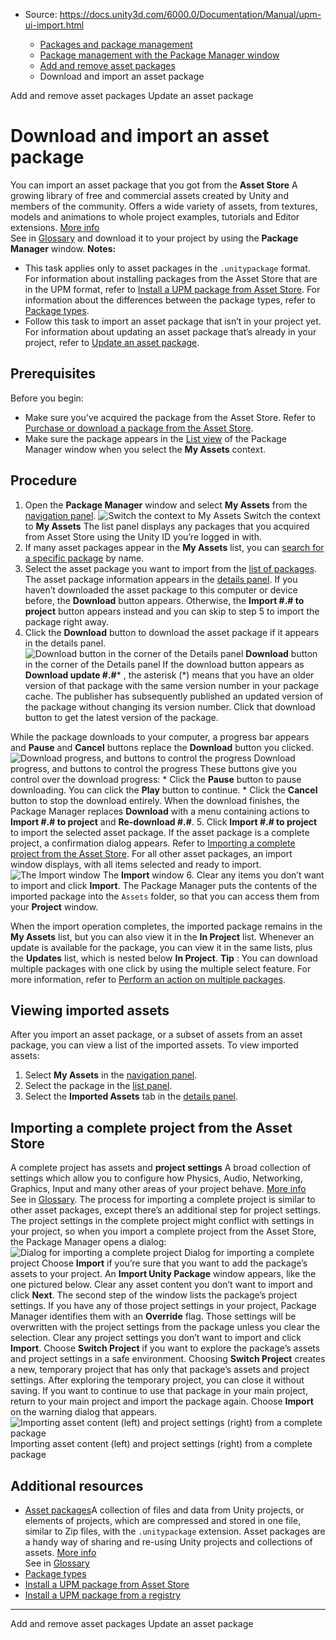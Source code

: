 * Source: https://docs.unity3d.com/6000.0/Documentation/Manual/upm-ui-import.html

  * [Packages and package management](https://docs.unity3d.com/6000.0/Documentation/Manual/PackagesList.html)
  * [Package management with the Package Manager window](https://docs.unity3d.com/6000.0/Documentation/Manual/managing-packages-window.html)
  * [Add and remove asset packages](https://docs.unity3d.com/6000.0/Documentation/Manual/upm-ui-actions-ap.html)
  * Download and import an asset package


[](https://docs.unity3d.com/6000.0/Documentation/Manual/upm-ui-actions-ap.html)
Add and remove asset packages
[](https://docs.unity3d.com/6000.0/Documentation/Manual/upm-ui-update2.html)
Update an asset package
# Download and import an asset package
You can import an asset package that you got from the **Asset Store** A growing library of free and commercial assets created by Unity and members of the community. Offers a wide variety of assets, from textures, models and animations to whole project examples, tutorials and Editor extensions. [More info](https://docs.unity3d.com/6000.0/Documentation/Manual/AssetStore.html)  
See in [Glossary](https://docs.unity3d.com/6000.0/Documentation/Manual/Glossary.html#AssetStore) and download it to your project by using the **Package Manager** window.
**Notes:**
  * This task applies only to asset packages in the `.unitypackage` format. For information about installing packages from the Asset Store that are in the UPM format, refer to [Install a UPM package from Asset Store](https://docs.unity3d.com/6000.0/Documentation/Manual/upm-ui-install2.html). For information about the differences between the package types, refer to [Package types](https://docs.unity3d.com/6000.0/Documentation/Manual/upm-package-types.html).
  * Follow this task to import an asset package that isn’t in your project yet. For information about updating an asset package that’s already in your project, refer to [Update an asset package](https://docs.unity3d.com/6000.0/Documentation/Manual/upm-ui-update2.html).


## Prerequisites
Before you begin:
  * Make sure you’ve acquired the package from the Asset Store. Refer to [Purchase or download a package from the Asset Store](https://docs.unity3d.com/6000.0/Documentation/Manual/AssetPackagesPurchase.html).
  * Make sure the package appears in the [List view](https://docs.unity3d.com/6000.0/Documentation/Manual/upm-ui-list.html) of the Package Manager window when you select the **My Assets** context.


## Procedure
  1. Open the **Package Manager** window and select **My Assets** from the [navigation panel](https://docs.unity3d.com/6000.0/Documentation/Manual/upm-ui-nav.html).
![Switch the context to My Assets](https://docs.unity3d.com/6000.0/Documentation/uploads/Main/upm-ui-myassets.png) Switch the context to **My Assets**
The list panel displays any packages that you acquired from Asset Store using the Unity ID you’re logged in with.
  2. If many asset packages appear in the **My Assets** list, you can [search for a specific package](https://docs.unity3d.com/6000.0/Documentation/Manual/upm-ui-search.html) by name.
  3. Select the asset package you want to import from the [list of packages](https://docs.unity3d.com/6000.0/Documentation/Manual/upm-ui-list.html). The asset package information appears in the [details panel](https://docs.unity3d.com/6000.0/Documentation/Manual/upm-ui-details.html).
If you haven’t downloaded the asset package to this computer or device before, the **Download** button appears. Otherwise, the **Import #.# to project** button appears instead and you can skip to step 5 to import the package right away.
  4. Click the **Download** button to download the asset package if it appears in the details panel.
![Download button in the corner of the Details panel](https://docs.unity3d.com/6000.0/Documentation/uploads/Main/upm-ui-import.png) **Download** button in the corner of the Details panel
If the download button appears as **Download update #.#*** , the asterisk (*) means that you have an older version of that package with the same version number in your package cache. The publisher has subsequently published an updated version of the package without changing its version number. Click that download button to get the latest version of the package.   
  
While the package downloads to your computer, a progress bar appears and **Pause** and **Cancel** buttons replace the **Download** button you clicked.
![Download progress, and buttons to control the progress](https://docs.unity3d.com/6000.0/Documentation/uploads/Main/upm-ui-download.png) Download progress, and buttons to control the progress
These buttons give you control over the download progress:
     * Click the **Pause** button to pause downloading. You can click the **Play** button to continue.
     * Click the **Cancel** button to stop the download entirely.
When the download finishes, the Package Manager replaces **Download** with a menu containing actions to **Import #.# to project** and **Re-download #.#**.
  5. Click **Import #.# to project** to import the selected asset package.
If the asset package is a complete project, a confirmation dialog appears. Refer to [Importing a complete project from the Asset Store](https://docs.unity3d.com/6000.0/Documentation/Manual/upm-ui-import.html#complete-proj).
For all other asset packages, an import window displays, with all items selected and ready to import.
![The Import window](https://docs.unity3d.com/6000.0/Documentation/uploads/Main/upm-ui-import-assets.png) The **Import** window
  6. Clear any items you don’t want to import and click **Import**.
The Package Manager puts the contents of the imported package into the `Assets` folder, so that you can access them from your **Project** window.


When the import operation completes, the imported package remains in the **My Assets** list, but you can also view it in the **In Project** list. Whenever an update is available for the package, you can view it in the same lists, plus the **Updates** list, which is nested below **In Project**.
**Tip** : You can download multiple packages with one click by using the multiple select feature. For more information, refer to [Perform an action on multiple packages](https://docs.unity3d.com/6000.0/Documentation/Manual/upm-ui-multi.html).
## Viewing imported assets
After you import an asset package, or a subset of assets from an asset package, you can view a list of the imported assets. 
To view imported assets:
  1. Select **My Assets** in the [navigation panel](https://docs.unity3d.com/6000.0/Documentation/Manual/upm-ui-nav.html).
  2. Select the package in the [list panel](https://docs.unity3d.com/6000.0/Documentation/Manual/upm-ui-list.html).
  3. Select the **Imported Assets** tab in the [details panel](https://docs.unity3d.com/6000.0/Documentation/Manual/upm-ui-details.html).


## Importing a complete project from the Asset Store
A complete project has assets and **project settings** A broad collection of settings which allow you to configure how Physics, Audio, Networking, Graphics, Input and many other areas of your project behave. [More info](https://docs.unity3d.com/6000.0/Documentation/Manual/comp-ManagerGroup.html)  
See in [Glossary](https://docs.unity3d.com/6000.0/Documentation/Manual/Glossary.html#ProjectSettings). The process for importing a complete project is similar to other asset packages, except there’s an additional step for project settings.
The project settings in the complete project might conflict with settings in your project, so when you import a complete project from the Asset Store, the Package Manager opens a dialog:
![Dialog for importing a complete project](https://docs.unity3d.com/6000.0/Documentation/uploads/Main/upm-ui-import-project.png) Dialog for importing a complete project
Choose **Import** if you’re sure that you want to add the package’s assets to your project. An **Import Unity Package** window appears, like the one pictured below. Clear any asset content you don’t want to import and click **Next**. The second step of the window lists the package’s project settings. If you have any of those project settings in your project, Package Manager identifies them with an **Override** flag. Those settings will be overwritten with the project settings from the package unless you clear the selection. Clear any project settings you don’t want to import and click **Import**.
Choose **Switch Project** if you want to explore the package’s assets and project settings in a safe environment. Choosing **Switch Project** creates a new, temporary project that has only that package’s assets and project settings. After exploring the temporary project, you can close it without saving. If you want to continue to use that package in your main project, return to your main project and import the package again. Choose **Import** on the warning dialog that appears.
![Importing asset content \(left\) and project settings \(right\) from a complete package](https://docs.unity3d.com/6000.0/Documentation/uploads/Main/upm-ui-import-assets2.png) Importing asset content (left) and project settings (right) from a complete package
## Additional resources
  * [Asset packages](https://docs.unity3d.com/6000.0/Documentation/Manual/AssetPackages.html)A collection of files and data from Unity projects, or elements of projects, which are compressed and stored in one file, similar to Zip files, with the `.unitypackage` extension. Asset packages are a handy way of sharing and re-using Unity projects and collections of assets. [More info](https://docs.unity3d.com/6000.0/Documentation/Manual/AssetPackages.html)  
See in [Glossary](https://docs.unity3d.com/6000.0/Documentation/Manual/Glossary.html#Assetpackage)
  * [Package types](https://docs.unity3d.com/6000.0/Documentation/Manual/upm-package-types.html)
  * [Install a UPM package from Asset Store](https://docs.unity3d.com/6000.0/Documentation/Manual/upm-ui-install2.html)
  * [Install a UPM package from a registry](https://docs.unity3d.com/6000.0/Documentation/Manual/upm-ui-install.html)


* * *
[](https://docs.unity3d.com/6000.0/Documentation/Manual/upm-ui-actions-ap.html)
Add and remove asset packages
[](https://docs.unity3d.com/6000.0/Documentation/Manual/upm-ui-update2.html)
Update an asset package
